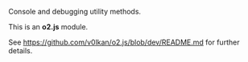 Console and debugging utility methods.

This is an **o2.js** module.

See <https://github.com/v0lkan/o2.js/blob/dev/README.md> for further details.
